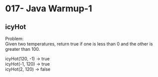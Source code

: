 017- Java Warmup-1
==================

icyHot
-----------


Problem:  
Given two temperatures, return true if one is less than 0 and the other is greater than 100. 
>
icyHot(120, -1) → true  
icyHot(-1, 120) → true  
icyHot(2, 120) → false  